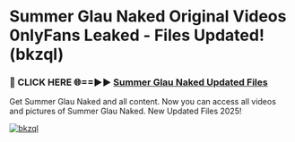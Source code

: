 # Summer Glau Naked Original Videos 0nlyFans Leaked - Files Updated! (bkzql)

<h3>🔴 CLICK HERE 🌐==►► <a href="https://tinyurl.com/yckcrads" rel="nofollow">Summer Glau Naked Updated Files</a></h3>

Get Summer Glau Naked and all content. Now you can access all videos and pictures of Summer Glau Naked. New Updated Files 2025!

[![bkzql](https://i.imgur.com/hpKpOFt.gif)](https://tinyurl.com/yckcrads)
